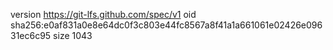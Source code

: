 version https://git-lfs.github.com/spec/v1
oid sha256:e0af831a0e8e64dc0f3c803e44fc8567a8f41a1a661061e02426e09631ec6c95
size 1043
